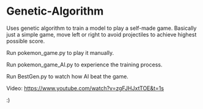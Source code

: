 # Genetic-Algorithm

Uses genetic algorithm to train a model to play a self-made game. Basically just a simple game, move left or right to avoid projectiles to achieve highest possible score.

Run pokemon_game.py to play it manually.

Run pokemon_game_AI.py to experience the training process.

Run BestGen.py to watch how AI beat the game. 

Video: https://www.youtube.com/watch?v=zgFJHJxtTOE&t=1s

:)
